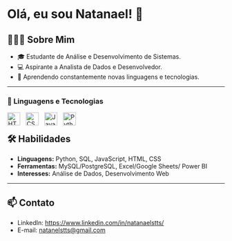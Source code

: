 # Olá, eu sou Natanael! 👋

## 👩🏻‍💻 Sobre Mim
- 🎓 Estudante de Análise e Desenvolvimento de Sistemas.
- 💻 Aspirante a Analista de Dados e Desenvolvedor.
- 🌱 Aprendendo constantemente novas linguagens e tecnologias.

---

### 🤖 Linguagens e Tecnologias

<img 
    align="left" 
    alt="HTML"
    width="30px" 
    style="padding-right: 10px;" 
    src="https://cdn.jsdelivr.net/gh/devicons/devicon@latest/icons/html5/html5-original.svg" 
/>
<img 
    align="left" 
    alt="CSS" 
    width="30px" 
    style="padding-right: 10px;" 
    src="https://cdn.jsdelivr.net/gh/devicons/devicon@latest/icons/css3/css3-original.svg" 
/>
<img 
    align="left" 
    alt="JavaScript" 
    width="30px" 
    style="padding-right: 10px;" 
    src="https://cdn.jsdelivr.net/gh/devicons/devicon@latest/icons/javascript/javascript-original.svg"
/>
<img 
    align="left" 
    alt="Python" 
    width="30px" 
    style="padding-right: 10px;" 
    src="https://cdn.jsdelivr.net/gh/devicons/devicon@latest/icons/python/python-original.svg" 
/>

<br>

## 🛠️ Habilidades
- **Linguagens:** Python, SQL, JavaScript, HTML, CSS
- **Ferramentas:** MySQL/PostgreSQL, Excel/Google Sheets/ Power BI
- **Interesses:** Análise de Dados, Desenvolvimento Web
---

## 📫 Contato
- LinkedIn: https://www.linkedin.com/in/natanaelstts/
- E-mail: natanelstts@gmail.com
